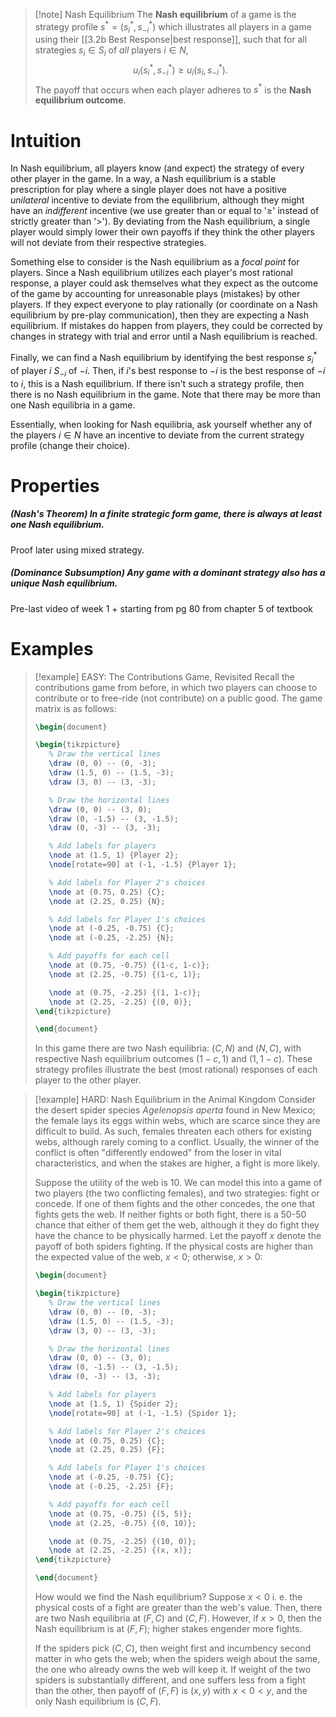 >[!note] Nash Equilibrium
>The **Nash equilibrium** of a game is the strategy profile $s^* = (s_i^*, s_{-i}^*)$ which illustrates all players in a game using their [[3.2b Best Response|best response]], such that for all strategies $s_i \in S_i$ of *all* players $i \in N$,
>$$u_i(s_i^*, s_{-i}^*) \geq u_i(s_i, s_{-i}^*).$$
>The payoff that occurs when each player adheres to $s^*$ is the **Nash equilibrium outcome**. 

# Intuition
In Nash equilibrium, all players know (and expect) the strategy of every other player in the game. In a way, a Nash equilibrium is a stable prescription for play where a single player does not have a positive *unilateral* incentive to deviate from the equilibrium, although they might have an *indifferent* incentive (we use greater than or equal to '$\geq$' instead of strictly greater than '$>$'). By deviating from the Nash equilibrium, a single player would simply lower their own payoffs if they think the other players will not deviate from their respective strategies.

Something else to consider is the Nash equilibrium as a *focal point* for players. Since a Nash equilibrium utilizes each player's most rational response, a player could ask themselves what they expect as the outcome of the game by accounting for unreasonable plays (mistakes) by other players. If they expect everyone to play rationally (or coordinate on a Nash equilibrium by pre-play communication), then they are expecting a Nash equilibrium. If mistakes do happen from players, they could be corrected by changes in strategy with trial and error until a Nash equilibrium is reached.

Finally, we can find a Nash equilibrium by identifying the best response $s_i^*$ of player $i$ $S_{-i}$ of $-i$. Then, if $i$'s best response to $-i$ is the best response of $-i$ to $i$, this is a Nash equilibrium. If there isn't such a strategy profile, then there is no Nash equilibrium in the game. Note that there may be more than one Nash equilibria in a game.

Essentially, when looking for Nash equilibria, ask yourself whether any of the players $i \in N$ have an incentive to deviate from the current strategy profile (change their choice). 
# Properties
##### *(Nash's Theorem)* In a *finite* strategic form game, there is always at least one Nash equilibrium.
Proof later using mixed strategy.

##### *(Dominance Subsumption)* Any game with a dominant strategy also has a unique Nash equilibrium.
Pre-last video of week 1 + starting from pg 80 from chapter 5 of textbook

# Examples

>[!example] EASY: The Contributions Game, Revisited
>Recall the contributions game from before, in which two players can choose to contribute or to free-ride (not contribute) on a public good. The game matrix is as follows:
>```tikz
>\begin{document}
>
>\begin{tikzpicture}
>    % Draw the vertical lines
>    \draw (0, 0) -- (0, -3);
>    \draw (1.5, 0) -- (1.5, -3);
>    \draw (3, 0) -- (3, -3);
>
>    % Draw the horizontal lines
>    \draw (0, 0) -- (3, 0);
>    \draw (0, -1.5) -- (3, -1.5);
>    \draw (0, -3) -- (3, -3);
>
>    % Add labels for players
>    \node at (1.5, 1) {Player 2};
>    \node[rotate=90] at (-1, -1.5) {Player 1};
>
>    % Add labels for Player 2's choices
>    \node at (0.75, 0.25) {C};
>    \node at (2.25, 0.25) {N};
>
>    % Add labels for Player 1's choices
>    \node at (-0.25, -0.75) {C};
>    \node at (-0.25, -2.25) {N};
>
>    % Add payoffs for each cell
>    \node at (0.75, -0.75) {(1-c, 1-c)};
>    \node at (2.25, -0.75) {(1-c, 1)};
>
>    \node at (0.75, -2.25) {(1, 1-c)};
>    \node at (2.25, -2.25) {(0, 0)};
>\end{tikzpicture}
>
>\end{document}
>```
>In this game there are two Nash equilibria: $\begin{equation}(C, N)\end{equation}$ and $\begin{equation}(N, C)\end{equation}$, with respective Nash equilibrium outcomes  $\begin{equation}(1-c, 1)\end{equation}$ and $\begin{equation}(1, 1-c)\end{equation}$. These strategy profiles illustrate the best (most rational) responses of each player to the other player. 

>[!example] HARD: Nash Equilibrium in the Animal Kingdom
>Consider the desert spider species *Agelenopsis aperta* found in New Mexico; the female lays its eggs within webs, which are scarce since they are difficult to build. As such, females threaten each others for existing webs, although rarely coming to a conflict. Usually, the winner of the conflict is often "differently endowed" from the loser in vital characteristics, and when the stakes are higher, a fight is more likely.
>
>Suppose the utility of the web is 10. We can model this into a game of two players (the two conflicting females), and two strategies: fight or concede. If one of them fights and the other concedes, the one that fights gets the web. If neither fights or both fight, there is a 50-50 chance that either of them get the web, although it they do fight they have the chance to be physically harmed. Let the payoff $x$ denote the payoff of both spiders fighting. If the physical costs are higher than the expected value of the web, $x < 0$; otherwise, $x > 0$:
>```tikz
>\begin{document}
>
>\begin{tikzpicture}
>    % Draw the vertical lines
>    \draw (0, 0) -- (0, -3);
>    \draw (1.5, 0) -- (1.5, -3);
>    \draw (3, 0) -- (3, -3);
>
>    % Draw the horizontal lines
>    \draw (0, 0) -- (3, 0);
>    \draw (0, -1.5) -- (3, -1.5);
>    \draw (0, -3) -- (3, -3);
>
>    % Add labels for players
>    \node at (1.5, 1) {Spider 2};
>    \node[rotate=90] at (-1, -1.5) {Spider 1};
>
>    % Add labels for Player 2's choices
>    \node at (0.75, 0.25) {C};
>    \node at (2.25, 0.25) {F};
>
>    % Add labels for Player 1's choices
>    \node at (-0.25, -0.75) {C};
>    \node at (-0.25, -2.25) {F};
>
>    % Add payoffs for each cell
>    \node at (0.75, -0.75) {(5, 5)};
>    \node at (2.25, -0.75) {(0, 10)};
>
>    \node at (0.75, -2.25) {(10, 0)};
>    \node at (2.25, -2.25) {(x, x)};
>\end{tikzpicture}
>
>\end{document}
>```
>How would we find the Nash equilibrium? Suppose $x < 0$ i. e. the physical costs of a fight are greater than the web's value. Then, there are two Nash equilibria at $(F, C)$ and $(C, F)$. However, if $x > 0$, then the Nash equilibrium is at $(F, F)$; higher stakes engender more fights.
>
>If the spiders pick $(C, C)$, then weight first and incumbency second matter in who gets the web; when the spiders  weigh about the same, the one who already owns the web will keep it. If weight of the two spiders is substantially different, and one suffers less from a fight than the other, then payoff of $(F, F)$ is $(x, y)$ with $x < 0 < y$, and the only Nash equilibrium is $(C, F)$.





